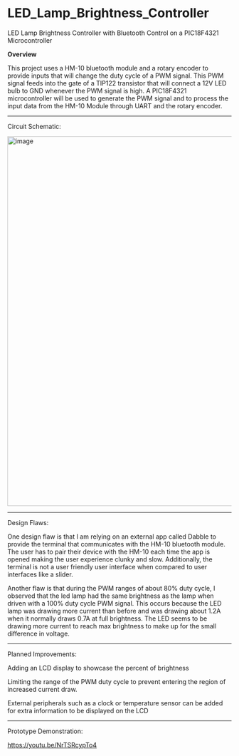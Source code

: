 # LED_Lamp_Brightness_Controller
LED Lamp Brightness Controller with Bluetooth Control on a PIC18F4321 Microcontroller

**Overview**

This project uses a HM-10 bluetooth module and a rotary encoder to provide inputs that will change the duty cycle of a PWM signal. This PWM signal feeds into the gate of a TIP122 transistor that will connect a 12V LED bulb to GND whenever the PWM signal is high.
A PIC18F4321 microcontroller will be used to generate the PWM signal and to process the input data from the HM-10 Module through UART and the rotary encoder.

****

Circuit Schematic:

<img width="830" alt="image" src="https://github.com/pileofhay/LED_Lamp_Brightness_Controller/assets/130268332/0365521b-c376-42d5-b13d-398694968bbb">


****

Design Flaws:

One design flaw is that I am relying on an external app called Dabble to provide the terminal that communicates with the HM-10 bluetooth module. The user has to pair their device with the HM-10 each time the app is opened making the user experience clunky and slow. Additionally, the terminal is not a user friendly user interface when compared to user interfaces like a slider. 

Another flaw is that during the PWM ranges of about 80% duty cycle, I observed that the led lamp had the same brightness as the lamp when driven with a 100% duty cycle PWM signal. This occurs because the LED lamp was drawing more current than before and was drawing about 1.2A when it normally draws 0.7A at full brightness. The LED seems to be drawing more current to reach max brightness to make up for the small difference in voltage.

****

Planned Improvements:

Adding an LCD display to showcase the percent of brightness

Limiting the range of the PWM duty cycle to prevent entering the region of increased current draw.

External peripherals such as a clock or temperature sensor can be added for extra information to be displayed on the LCD

****

Prototype Demonstration:

https://youtu.be/NrTSRcypTo4
